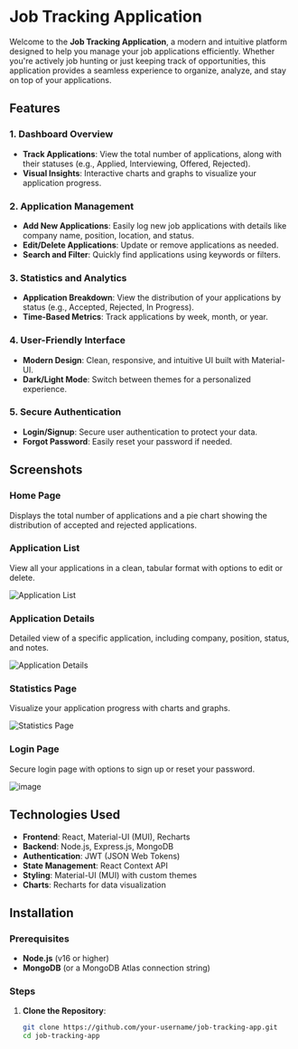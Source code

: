 # Job Tracking Application

Welcome to the **Job Tracking Application**, a modern and intuitive platform designed to help you manage your job applications efficiently. Whether you're actively job hunting or just keeping track of opportunities, this application provides a seamless experience to organize, analyze, and stay on top of your applications.

## Features

### 1. Dashboard Overview
- **Track Applications**: View the total number of applications, along with their statuses (e.g., Applied, Interviewing, Offered, Rejected).
- **Visual Insights**: Interactive charts and graphs to visualize your application progress.

### 2. Application Management
- **Add New Applications**: Easily log new job applications with details like company name, position, location, and status.
- **Edit/Delete Applications**: Update or remove applications as needed.
- **Search and Filter**: Quickly find applications using keywords or filters.

### 3. Statistics and Analytics
- **Application Breakdown**: View the distribution of your applications by status (e.g., Accepted, Rejected, In Progress).
- **Time-Based Metrics**: Track applications by week, month, or year.

### 4. User-Friendly Interface
- **Modern Design**: Clean, responsive, and intuitive UI built with Material-UI.
- **Dark/Light Mode**: Switch between themes for a personalized experience.

### 5. Secure Authentication
- **Login/Signup**: Secure user authentication to protect your data.
- **Forgot Password**: Easily reset your password if needed.

## Screenshots

### Home Page
Displays the total number of applications and a pie chart showing the distribution of accepted and rejected applications.



### Application List
View all your applications in a clean, tabular format with options to edit or delete.

![Application List](./screenshots/application-list.png)

### Application Details
Detailed view of a specific application, including company, position, status, and notes.

![Application Details](./screenshots/application-details.png)

### Statistics Page
Visualize your application progress with charts and graphs.

![Statistics Page](./screenshots/statistics-page.png)

### Login Page
Secure login page with options to sign up or reset your password.

![image](https://github.com/user-attachments/assets/226fdee2-c7c1-4af9-aacd-cf3d8803987c)


## Technologies Used

- **Frontend**: React, Material-UI (MUI), Recharts
- **Backend**: Node.js, Express.js, MongoDB
- **Authentication**: JWT (JSON Web Tokens)
- **State Management**: React Context API
- **Styling**: Material-UI (MUI) with custom themes
- **Charts**: Recharts for data visualization

## Installation

### Prerequisites
- **Node.js** (v16 or higher)
- **MongoDB** (or a MongoDB Atlas connection string)

### Steps

1. **Clone the Repository**:

   ```bash
   git clone https://github.com/your-username/job-tracking-app.git
   cd job-tracking-app
